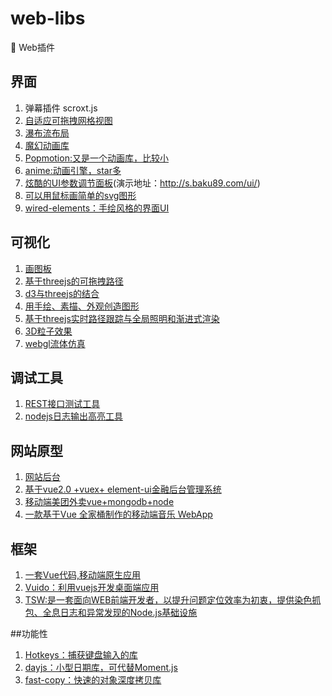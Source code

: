 ﻿# web-libs

🐧 Web插件

## 界面
1. 弹幕插件  scroxt.js
2. [自适应可拖拽网格视图]( https://github.com/haltu/muuri)
3. [瀑布流布局](https://github.com/jlmakes/scrollreveal)
4. [魔幻动画库](https://github.com/legomushroom/mojs)
5. [Popmotion:又是一个动画库，比较小](https://github.com/Popmotion/popmotion)
6. [anime:动画引擎，star多](https://github.com/juliangarnier/anime)
7. [炫酷的UI参数调节面板](https://github.com/baku89/ui-study)(演示地址：http://s.baku89.com/ui/)
8. [可以用鼠标画简单的svg图形](https://github.com/svgdotjs/svg.draw.js)
9. [wired-elements：手绘风格的界面UI](https://github.com/wiredjs/wired-elements)

## 可视化
1. [画图板](https://github.com/dli/paint)
2. [基于threejs的可拖拽路径](https://github.com/zz85/threejs-path-flow)
3. [d3与threejs的结合](http://projects.delimited.io/experiments/d3-threejs/)
4. [用手绘、素描、外观创造图形](https://github.com/pshihn/rough)
5. [基于threejs实时路径跟踪与全局照明和渐进式渲染](https://github.com/erichlof/THREE.js-PathTracing-Renderer)
6. [3D粒子效果](https://github.com/jackrugile/3d-particle-explorations)
7. [webgl流体仿真](https://github.com/PavelDoGreat/WebGL-Fluid-Simulation)


## 调试工具
1. [REST接口测试工具](https://github.com/getinsomnia/insomnia)
2. [nodejs日志输出高亮工具](https://github.com/klauscfhq/signale)

## 网站原型
1. [网站后台](https://github.com/cristijora/vue-light-bootstrap-dashboard)
2. [基于vue2.0 +vuex+ element-ui金融后台管理系统](https://github.com/wdlhao/vue2-element-touzi-admin)	
3. [移动端美团外卖vue+mongodb+node](https://github.com/zwStar/vue-meituan)
4. [一款基于Vue 全家桶制作的移动端音乐 WebApp](https://github.com/CaiJinyc/vue-music-webapp)

## 框架
1. [一套Vue代码,移动端原生应用](https://github.com/bmfe/eros)
2. [Vuido：利用vuejs开发桌面端应用](https://github.com/mimecorg/vuido)
3. [TSW:是一套面向WEB前端开发者，以提升问题定位效率为初衷，提供染色抓包、全息日志和异常发现的Node.js基础设施](https://github.com/Tencent/TSW)

##功能性
1. [Hotkeys：捕获键盘输入的库](https://github.com/jaywcjlove/hotkeys)
2. [dayjs：小型日期库，可代替Moment.js](https://github.com/iamkun/dayjs)
3. [fast-copy：快速的对象深度拷贝库](https://github.com/planttheidea/fast-copy)
